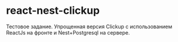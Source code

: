 # react-nest-clickup
Тестовое задание. Упрощенная версия Clickup с использованием ReactJs на фронте и Nest+Postgresql на сервере.
